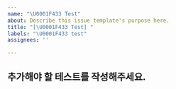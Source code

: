 ```yaml
---
name: "\U0001F433 Test"
about: Describe this issue template's purpose here.
title: "[\U0001F433 Test] "
labels: "\U0001F433 test"
assignees: ''

---
```


## 추가해야 할 테스트를 작성해주세요.
